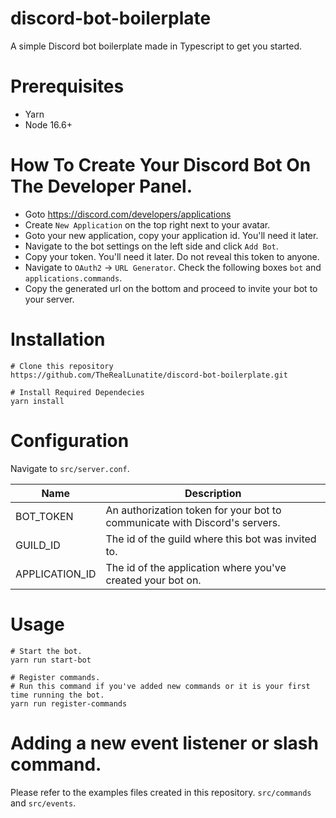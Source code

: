 # discord-bot-boilerplate
A simple Discord bot boilerplate made in Typescript to get you started. 

# Prerequisites
- Yarn
- Node 16.6+

# How To Create Your Discord Bot On The Developer Panel.

- Goto https://discord.com/developers/applications
- Create ```New Application``` on the top right next to your avatar.
- Goto your new application, copy your application id. You'll need it later.
- Navigate to the bot settings on the left side and click ```Add Bot```.
- Copy your token. You'll need it later. Do not reveal this token to anyone.
- Navigate to ```OAuth2``` -> ```URL Generator```. Check the following boxes ```bot``` and ```applications.commands```. 
- Copy the generated url on the bottom and proceed to invite your bot to your server.

# Installation
```
# Clone this repository
https://github.com/TheRealLunatite/discord-bot-boilerplate.git

# Install Required Dependecies
yarn install
```

# Configuration
Navigate to ```src/server.conf```.

|Name|Description|
|----|-----------|
|BOT_TOKEN|An authorization token for your bot to communicate with Discord's servers.|
|GUILD_ID|The id of the guild where this bot was invited to.|
|APPLICATION_ID|The id of the application where you've created your bot on.|

# Usage
```
# Start the bot.
yarn run start-bot

# Register commands.
# Run this command if you've added new commands or it is your first time running the bot.
yarn run register-commands
```

# Adding a new event listener or slash command.
Please refer to the examples files created in this repository. ```src/commands``` and ```src/events```.
